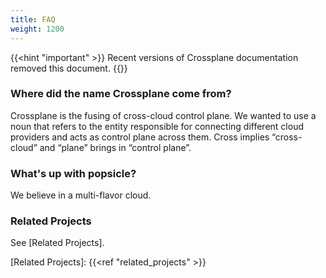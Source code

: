 ```yaml
---
title: FAQ
weight: 1200
---
```


{{<hint "important" >}}
Recent versions of Crossplane documentation removed this document.
{{</hint >}}

### Where did the name Crossplane come from?

Crossplane is the fusing of cross-cloud control plane. We wanted to use a noun
that refers to the entity responsible for connecting different cloud providers
and acts as control plane across them. Cross implies “cross-cloud” and “plane”
brings in “control plane”.

### What's up with popsicle?

We believe in a multi-flavor cloud.

### Related Projects
See [Related Projects].

[Related Projects]: {{<ref "related_projects" >}}
